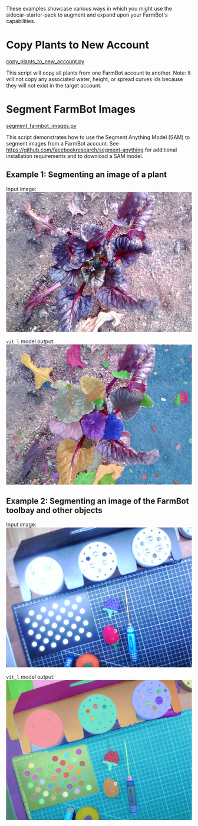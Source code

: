 These examples showcase various ways in which you might use the sidecar-starter-pack to augment and expand upon your FarmBot's capabilities.

# Copy Plants to New Account

[copy_plants_to_new_account.py](copy_plants_to_new_account.py)

This script will copy all plants from one FarmBot account to another. Note: It will not copy any associated water, height, or spread curves ids because they will not exist in the target account.

# Segment FarmBot Images

[segment_farmbot_images.py](segment_farmbot_images.py)

This script demonstrates how to use the Segment Anything Model (SAM) to segment images from a FarmBot account. See https://github.com/facebookresearch/segment-anything for additional installation requirements and to download a SAM model.

## Example 1: Segmenting an image of a plant

Input image:
![input image](plant_segmentation_input.jpeg)

`vit_l` model output:
![vit_l output](plant_segmentation_output.png)

## Example 2: Segmenting an image of the FarmBot toolbay and other objects

Input image:
![input image](toolbay_segmentation_input.jpeg)

`vit_l` model output:
![vit_l output](toolbay_segmentation_output.png)
